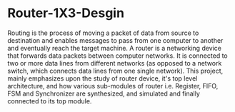 # Router-1X3-Desgin
Routing is the process of moving a packet of data from source to destination and enables messages to pass from one computer to another and eventually reach the target machine. A router is a networking device that forwards data packets between computer networks. It is connected to two or more data lines from different networks (as opposed to a network switch, which connects data lines from one single network). This project, mainly emphasizes upon the study of router device, it's top level architecture, and how various sub-modules of router i.e. Register, FIFO, FSM and Synchronizer are synthesized, and simulated and finally connected to its top module.
